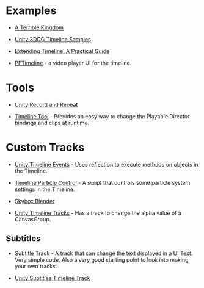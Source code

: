 # Examples

* [A Terrible Kingdom](https://github.com/UnityTechnologies/ATerribleKingdom)

* [Unity 3DCG Timeline Samples](https://github.com/genki-ist/Unity3DCG_timeline_samples)

* [Extending Timeline: A Practical Guide](https://blogs.unity3d.com/2018/09/05/extending-timeline-a-practical-guide/)


* [PFTimeline](https://github.com/pofulu/PFTimeline) - a video player UI for the timeline.
# Tools

* [Unity Record and Repeat](https://github.com/fx-lange/unity-record-and-repeat)

* [Timeline Tool](https://github.com/pofulu/TimelineTool) - Provides an easy way to change the Playable Director bindings and clips at runtime.



# Custom Tracks

* [Unity Timeline Events](https://github.com/georgejecook/UnityTimelineEvents) - Uses reflection to execute methods on objects in the Timeline.

* [Timeline Particle Control](https://github.com/keijiro/TimelineParticleControl) - A script that controls some particle system settings in the Timeline.

* [Skybox Blender](https://github.com/pofulu/SkyboxBlender)

* [Unity Timeline Tracks](https://github.com/ousttrue/UnityTimelineTracks) - Has a track to change the alpha value of a CanvasGroup.

## Subtitles
* [Subtitle Track](https://forum.unity.com/threads/use-timeline-to-set-sub-title-on-ui.475564/) - A track that can change the text displayed in a UI Text.  Very simple code.  Also a very good starting point to look into making your own tracks.

* [Unity Subtitles Timeline Track](https://github.com/abivz/unity-subtitles-timeline-track)


